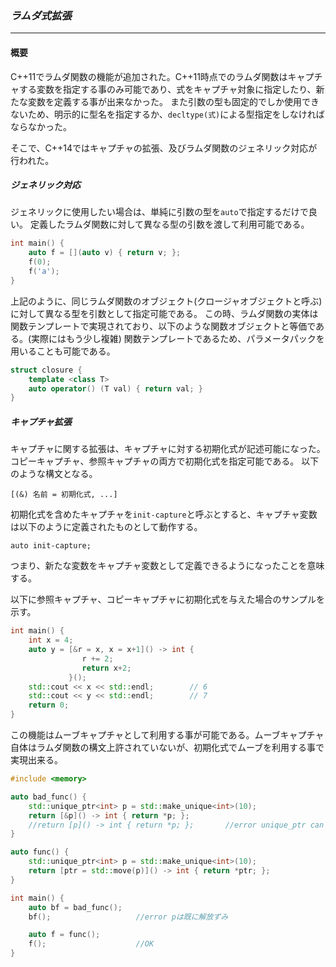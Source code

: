 ### *ラムダ式拡張*
---
#### 概要
C++11でラムダ関数の機能が追加された。C++11時点でのラムダ関数はキャプチャする変数を指定する事のみ可能であり、式をキャプチャ対象に指定したり、新たな変数を定義する事が出来なかった。
また引数の型も固定的でしか使用できないため、明示的に型名を指定するか、`decltype(式)`による型指定をしなければならなかった。

そこで、C++14ではキャプチャの拡張、及びラムダ関数のジェネリック対応が行われた。

##### ジェネリック対応
ジェネリックに使用したい場合は、単純に引数の型を`auto`で指定するだけで良い。
定義したラムダ関数に対して異なる型の引数を渡して利用可能である。

```c++
int main() {
    auto f = [](auto v) { return v; };
    f(0);
    f('a');
}
```

上記のように、同じラムダ関数のオブジェクト(クロージャオブジェクトと呼ぶ)に対して異なる型を引数として指定可能である。
この時、ラムダ関数の実体は関数テンプレートで実現されており、以下のような関数オブジェクトと等価である。(実際にはもう少し複雑)
関数テンプレートであるため、パラメータパックを用いることも可能である。

```c++
struct closure {
    template <class T>
    auto operator() (T val) { return val; }
}
```

##### キャプチャ拡張
キャプチャに関する拡張は、キャプチャに対する初期化式が記述可能になった。
コピーキャプチャ、参照キャプチャの両方で初期化式を指定可能である。
以下のような構文となる。

`[(&) 名前 = 初期化式, ...]`

初期化式を含めたキャプチャを`init-capture`と呼ぶとすると、キャプチャ変数は以下のように定義されたものとして動作する。

`auto init-capture;`

つまり、新たな変数をキャプチャ変数として定義できるようになったことを意味する。


以下に参照キャプチャ、コピーキャプチャに初期化式を与えた場合のサンプルを示す。
```c++
int main() {
    int x = 4;
    auto y = [&r = x, x = x+1]() -> int {
                r += 2;
                return x+2;
             }();
    std::cout << x << std::endl;        // 6
    std::cout << y << std::endl;        // 7
    return 0;
}
```

この機能はムーブキャプチャとして利用する事が可能である。ムーブキャプチャ自体はラムダ関数の構文上許されていないが、初期化式でムーブを利用する事で実現出来る。

```c++
#include <memory>

auto bad_func() {
    std::unique_ptr<int> p = std::make_unique<int>(10);
    return [&p]() -> int { return *p; };
    //return [p]() -> int { return *p; };       //error unique_ptr can't copy.
}

auto func() {
    std::unique_ptr<int> p = std::make_unique<int>(10);
    return [ptr = std::move(p)]() -> int { return *ptr; };
}

int main() {
    auto bf = bad_func();
    bf();                   //error pは既に解放ずみ

    auto f = func();
    f();                    //OK
}
```

